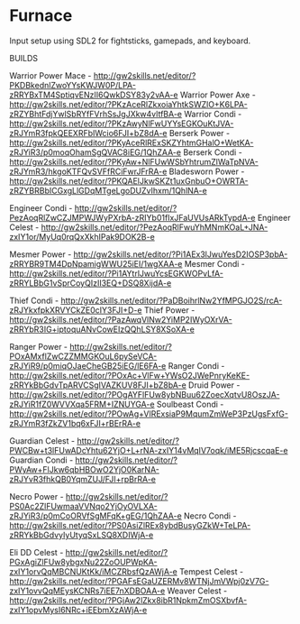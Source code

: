 # Furnace
Input setup using SDL2 for fightsticks, gamepads, and  keyboard.

BUILDS

Warrior Power Mace - http://gw2skills.net/editor/?PKDBkednlZwoYYsKWJW0P/LPA-zRRYBxTM4SptiqvENzII6QwkDSY83y2vAA-e
Warrior Power Axe   - http://gw2skills.net/editor/?PKzAceRlZkxoiaYhtkSWZlO+K6LPA-zRZYBhtFdjYwlSbRYfFVrhSsJgJXkw4vltfBA-e
Warrior Condi - http://gw2skills.net/editor/?PKzAwyNlFwUYYsEGKOuKtJVA-zRJYmR3fpkQEEXRFbIWcio6FJI+bZ8dA-e
Berserk Power - http://gw2skills.net/editor/?PKyAceRlRExSKZYhtmGHalO+WetKA-zRJYiR3/p0moqOhamSgQVAC8iEG/1QhZAA-e
Berserk Condi - http://gw2skills.net/editor/?PKyAw+NlFUwWSbYhtrumZlWaTpNVA-zRJYmR3/hkgoKTFQvSVFfRCiFwrJFrRA-e
Bladesworn Power - http://gw2skills.net/editor/?PKQAElJkwSKZt1uxGnbuO+OWRTA-zRZYBRBbICGxgLlGDqMTgeLgoDUZvIhxm/1QhlNA-e

Engineer Condi - http://gw2skills.net/editor/?PezAoqRlZwCZJMPWJWyPXrbA-zRIYb01fIxJFaUVUsARkTypdA-e
Engineer Celest - http://gw2skills.net/editor/?PezAoqRlFwuYhMNmKOaL+JNA-zxIY1or/MyUq0rqQxXkhIPak9DOK2B-e

Mesmer Power - http://gw2skills.net/editor/?Pi1AEx3lJwuYesD2IOSP3pbA-zRRYBR9TM4DpNpamigWWU25iEI/1wgXAA-e
Mesmer Condi - http://gw2skills.net/editor/?Pi1AYtrlJwuYcsEGKWOPvLfA-zRRYLBbG1vSprCoyQIzII3EQ+DSQ8XijdA-e

Thief Condi - http://gw2skills.net/editor/?PaDBoihrlNw2YfMPGJO2S/rcA-zRJYkxfpkXRVYCkZE0cIY3FJI+D-e
Thief Power - http://gw2skills.net/editor/?PazAwqVlNw2YiMP2IWyOXrVA-zRRYbR3IG+iptoquANvCowEIzQQhLSY8XSoXA-e

Ranger Power - http://gw2skills.net/editor/?POxAMxflZwCZZMMGKOuL6pySeVCA-zRJYiR9/p0miqOJaeCheGB25iEG/lE6FA-e
Ranger Condi - http://gw2skills.net/editor/?POxAc+VlFw+YWsO2JWePnryKeKE-zRRYkBbGdvTpARVCSgIVAZKUV8FJI+bZ8bA-e
Druid Power - http://gw2skills.net/editor/?POgAYFlFUw8ybNBuu62ZoecXqtvU8OszJA-zRJYiR1fZ0WVVXqa5FRM+IZNUYGA-e
Soulbeast Condi - http://gw2skills.net/editor/?POwAg+VlRExsiaP9MqumZmWeP3PzUgsFxfG-zRJYmR3fZkZV1bq6xFJI+rBErRA-e

Guardian Celest - http://gw2skills.net/editor/?PWCBw+t3lFUwADcYhtu62YjO+L+rNA-zxIY14vMqIV7oqk/iME5RjcscqaE-e
Guardian Condi - http://gw2skills.net/editor/?PWyAw+FlJkw6qbHBOwO2YjO0KarNA-zRJYvR3fhkQB0YqmZUJ/FJI+rpBrRA-e

Necro Power - http://gw2skills.net/editor/?PS0Ac2ZlFUwmaaVVNqo2YjOyOVLXA-zRJYiR3/p0mCoORVfSgMFqK+gEG/1QhZAA-e
Necro Condi - http://gw2skills.net/editor/?PS0AsiZlREx8ybdBusyGZkW+TeLPA-zRRYkBbGdvyIyUtyqSxLSQ8XDIWjA-e

Eli DD Celest - http://gw2skills.net/editor/?PGxAgiZlFUw8ybgxNu22ZoOUPWpKA-zxIY1orvQqMBCNUKtKk/iMCZRbsfQzAWjA-e
Tempest Celest - http://gw2skills.net/editor/?PGAFsEGaUZERMv8WTNjJmVWpj0zV7G-zxIY1ovvQqMEysKCNRs7iEE7nXDBOAA-e
Weaver Celest - http://gw2skills.net/editor/?PGjAw2lZkx8ibR1NpkmZmOSXbvfA-zxIY1opvMysI6NRc+iEEbmXzAWjA-e
